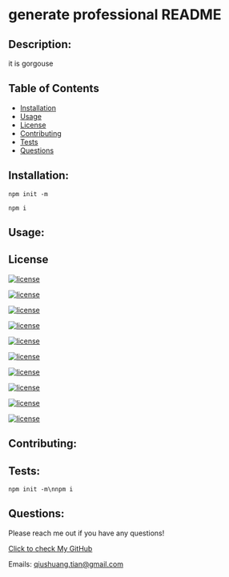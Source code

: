 # generate professional README
## Description:
it is gorgouse
## Table of Contents
* [Installation](#installation)
* [Usage](#usage)
* [License](#license)
* [Contributing](#contributing)
* [Tests](#tests)
* [Questions](#questions)
## Installation:
```console
npm init -m

npm i 
```
## Usage:

## License
[![license](https://img.shields.io/badge/License-MIT-blue.svg)](https://opensource.org/licenses/MIT)
  
[![license](https://img.shields.io/badge/License-GPL%20v3-blue.svg)](https://www.gnu.org/licenses/gpl-3.0)
  
[![license](https://img.shields.io/badge/License-AGPL%20v3-blue.svg)](https://www.gnu.org/licenses/agpl-3.0)
  
[![license](https://img.shields.io/badge/License-LGPL%20v3-blue.svg)](https://www.gnu.org/licenses/lgpl-3.0)
  
[![license](https://img.shields.io/badge/License-GPL%20v2-blue.svg)](https://www.gnu.org/licenses/old-licenses/gpl-2.0.en.html)
  
[![license](https://img.shields.io/badge/License-GPL%20v2-blue.svg)](https://opensource.org/licenses/MPL-2.0)
  
[![license](https://img.shields.io/badge/License-Apache%202.0-blue.svg)](https://opensource.org/licenses/Apache-2./)
  
[![license](https://img.shields.io/badge/License-ISC-blue.svg)](https://opensource.org/licenses/ISC)
  
[![license](https://img.shields.io/badge/License-Boost%201.0-blue.svg)](https://www.boost.org/LICENSE_1_0.txt)
  
[![license](https://img.shields.io/badge/license-Unlicense-blue.svg)](http://unlicense.org/)
  

## Contributing:

## Tests:
```console
npm init -m\nnpm i 
```
## Questions:
Please reach me out if you have any questions!

[Click to check My GitHub](https://github.com/qtian13)

Emails: qiushuang.tian@gmail.com
